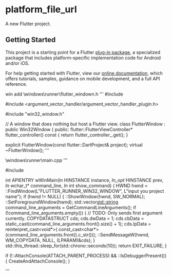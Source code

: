 # platform_file_url

A new Flutter project.

## Getting Started

This project is a starting point for a Flutter
[plug-in package](https://flutter.dev/developing-packages/),
a specialized package that includes platform-specific implementation code for
Android and/or iOS.

For help getting started with Flutter, view our
[online documentation](https://flutter.dev/docs), which offers tutorials,
samples, guidance on mobile development, and a full API reference.

win add
\windows\runner\flutter_windown.h
'''
#include <memory>

#include <argument_vector_handler/argument_vector_handler_plugin.h>

#include "win32_window.h"

// A window that does nothing but host a Flutter view.
class FlutterWindow : public Win32Window {
 public:
  flutter::FlutterViewController* flutter_controller() const {
    return flutter_controller_.get();
  }

  explicit FlutterWindow(const flutter::DartProject& project);
  virtual ~FlutterWindow();
'''

\windows\runner\main.cpp
'''

#include <thread>


int APIENTRY wWinMain(_In_ HINSTANCE instance, _In_opt_ HINSTANCE prev,
                      _In_ wchar_t* command_line, _In_ int show_command) {
  HWND hwnd = ::FindWindow(L"FLUTTER_RUNNER_WIN32_WINDOW", L"input you project name");
  if (hwnd != NULL) {
    ::ShowWindow(hwnd, SW_NORMAL);
    ::SetForegroundWindow(hwnd);
    std::vector<std::string> command_line_arguments = GetCommandLineArguments();
    if (!command_line_arguments.empty()) {
      // TODO: Only sends first argument currently.
      COPYDATASTRUCT cds;
      cds.dwData = 1;
      cds.cbData =
          static_cast<DWORD>(command_line_arguments.front().size() + 1);
      cds.lpData = reinterpret_cast<void*>(
          const_cast<char*>(command_line_arguments.front().c_str()));
      ::SendMessageW(hwnd, WM_COPYDATA, NULL, (LPARAM)&cds);
    }
    std::this_thread::sleep_for(std::chrono::seconds(10));
    return EXIT_FAILURE;
  }

  if (!::AttachConsole(ATTACH_PARENT_PROCESS) && ::IsDebuggerPresent()) {
    CreateAndAttachConsole();
  }

'''
